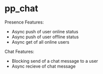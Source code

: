 pp_chat
=======

Presence Features:
* Async push of user online status
* Async push of user offline status
* Async get of all online users

Chat Features:
* Blocking send of a chat message to a user
* Async recieve of chat message